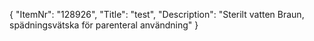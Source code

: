 {
  "ItemNr": "128926",
  "Title": "test",
  "Description": "Sterilt vatten Braun, spädningsvätska för parenteral användning"
}